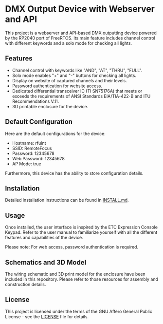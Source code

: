 # DMX Output Device with Webserver and API

This project is a webserver and API-based DMX outputting device powered by the RP2040 port of FreeRTOS. Its main feature includes channel control with different keywords and a solo mode for checking all lights.

## Features

- Channel control with keywords like "AND", "AT", "THRU", "FULL".
- Solo mode enables "+" and "-" buttons for checking all lights.
- Display on website of captured channels and their levels.
- Password authentication for website access.
- Dedicated differential transceiver IC (TI SN75176A) that meets or exceeds the requirements of ANSI Standards EIA/TIA-422-B and ITU Recommendations V.11.
- 3D printable enclosure for the device.

## Default Configuration

Here are the default configurations for the device:

- Hostname: rfuint
- SSID: RemoteFocus
- Password: 12345678
- Web Password: 12345678
- AP Mode: true

Furthermore, this device has the ability to store configuration details.

## Installation

Detailed installation instructions can be found in [INSTALL.md](./INSTALL.md).

## Usage

Once installed, the user interface is inspired by the ETC Expression Console Keypad. Refer to the user manual to familiarize yourself with all the different features and capabilities of the device.

Please note: For web access, password authentication is required.

## Schematics and 3D Model

The wiring schematic and 3D print model for the enclosure have been included in this repository. Please refer to those resources for assembly and construction details.

## License

This project is licensed under the terms of the GNU Affero General Public License - see the [LICENSE](LICENSE) file for details.
